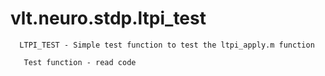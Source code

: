 # vlt.neuro.stdp.ltpi_test

```
  LTPI_TEST - Simple test function to test the ltpi_apply.m function
 
   Test function - read code

```
